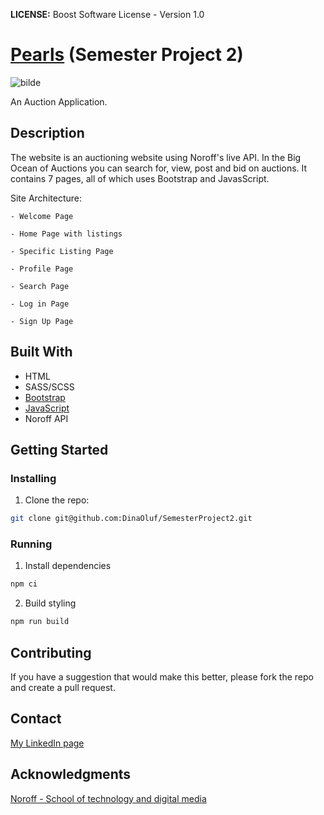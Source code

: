 **LICENSE:** Boost Software License - Version 1.0 

# [Pearls](https://dinaoluf.github.io/SemesterProject2/) (Semester Project 2)

![bilde](https://user-images.githubusercontent.com/91533917/207824570-30b533b9-7943-490a-964b-5aca6ed921c9.png)


An Auction Application.

## Description

The website is an auctioning website using Noroff's live API. In the Big Ocean of Auctions you can search for, view, post and bid on auctions. It contains 7 pages, all of which uses Bootstrap and JavasScript. 

Site Architecture:

    - Welcome Page
    
    - Home Page with listings
    
    - Specific Listing Page
    
    - Profile Page
    
    - Search Page
    
    - Log in Page
    
    - Sign Up Page


## Built With

- HTML
- SASS/SCSS
- [Bootstrap](https://getbootstrap.com/docs/5.2/)
- [JavaScript](https://www.javascript.com/)
- Noroff API

## Getting Started

### Installing

1. Clone the repo:

```bash
git clone git@github.com:DinaOluf/SemesterProject2.git
```

### Running

1. Install dependencies
```bash
npm ci
```

2. Build styling
```bash
npm run build
```

## Contributing

If you have a suggestion that would make this better, please fork the repo and create a pull request.

## Contact

[My LinkedIn page](https://www.linkedin.com/in/dina-olufsen-42922721a/)


## Acknowledgments

[Noroff - School of technology and digital media](https://www.noroff.no/)
